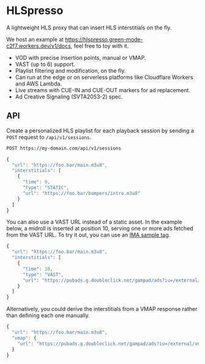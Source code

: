 # HLSpresso

A lightweight HLS proxy that can insert HLS interstitials on the fly.

We host an example at https://hlspresso.green-mode-c2f7.workers.dev/v1/docs, feel free to toy with it.

- VOD with precise insertion points, manual or VMAP.
- VAST (up to 6) support.
- Playlist filtering and modification, on the fly.
- Can run at the edge or on serverless platforms like Cloudflare Workers and AWS Lambda.
- Live streams with CUE-IN and CUE-OUT markers for ad replacement.
- Ad Creative Signaling (SVTA2053-2) spec.

## API

Create a personalized HLS playlist for each playback session by sending a `POST` request to `/api/v1/sessions`.

```sh
POST https://my-domain.com/api/v1/sessions
```

```js
{
  "url": "https://foo.bar/main.m3u8",
  "interstitials": [
    {
      "time": 0,
      "type": "STATIC",
      "url": "https://foo.bar/bumpers/intro.m3u8"
    }
  ]
}
```

You can also use a VAST URL instead of a static asset. In the example below, a midroll is inserted at position 10, serving one or more ads fetched from the VAST URL. To try it out, you can use an [IMA sample tag](https://developers.google.com/interactive-media-ads/docs/sdks/html5/client-side/tags).

```js
{
  "url": "https://foo.bar/main.m3u8",
  "interstitials": [
    {
      "time": 10,
      "type": "VAST",
      "url": "https://pubads.g.doubleclick.net/gampad/ads?iu=/external/single_ad_sample&sz=640x480"
    }
  ]
}
```

Alternatively, you could derive the interstitials from a VMAP response rather than defining each one manually.

```js
{
  "url": "https://foo.bar/main.m3u8",
  "vmap": {
    "url": "https://pubads.g.doubleclick.net/gampad/ads?iu=/external/vmap"
  }
}
```
